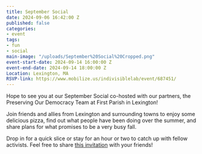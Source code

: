 ```yaml
---
title: September Social
date: 2024-09-06 16:42:00 Z
published: false
categories:
- event
tags:
- fun
- social
main-image: "/uploads/September%20Social%20Cropped.png"
event-start-date: 2024-09-14 16:00:00 Z
event-end-date: 2024-09-14 18:00:00 Z
Location: Lexington, MA
RSVP-link: https://www.mobilize.us/indivisiblelab/event/687451/
---
```


Hope to see you at our September Social co-hosted with our partners, the Preserving Our Democracy Team at First Parish in Lexington!

Join friends and allies from Lexington and surrounding towns to enjoy some delicious pizza, find out what people have been doing over the summer, and share plans for what promises to be a very busy fall.

Drop in for a quick slice or stay for an hour or two to catch up with fellow activists. Feel free to share [this invitation](https://www.mobilize.us/indivisiblelab/event/687451/) with your friends!